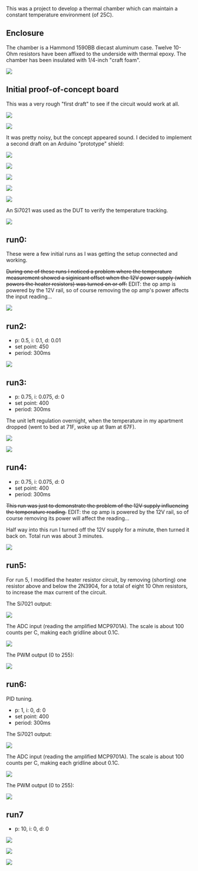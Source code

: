 This was a project to develop a thermal chamber which can maintain a constant temperature environment (of 25C).

## Enclosure

The chamber is a Hammond 1590BB diecast aluminum case.  Twelve 10-Ohm resistors have been affixed to the underside with thermal epoxy.  The chamber has been insulated with 1/4-inch "craft foam".

![](IMG_2325.jpg)

## Initial proof-of-concept board

This was a very rough "first draft" to see if the circuit would work at all.

![](IMG_2322.jpg)

![](IMG_2324.jpg)

It was pretty noisy, but the concept appeared sound.  I decided to implement a second draft on an Arduino "prototype" shield:

![](IMG_2328.jpg)

![](IMG_2326.jpg)

![](IMG_2327.jpg)

![](IMG_2329.jpg)

![](IMG_2331.jpg)

An Si7021 was used as the DUT to verify the temperature tracking.

![](IMG_2330.jpg)

## run0:

These were a few initial runs as I was getting the setup connected and working.

~~During one of these runs I noticed a problem where the temperature measurement showed a siginicant offset when the 12V power supply (which powers the heater resistors) was turned on or off:~~ EDIT: the op amp is powered by the 12V rail, so of course removing the op amp's power affects the input reading...

![](1516861366-run0/shot1.png)

## run2:

- p: 0.5, i: 0.1, d: 0.01
- set point: 450
- period: 300ms

![](1516863539-run2/shot1.png)


## run3:

- p: 0.75, i: 0.075, d: 0
- set point: 400
- period: 300ms

The unit left regulation overnight, when the temperature in my apartment dropped (went to bed at 71F, woke up at 9am at 67F).

![](1516867509-run3/shot1.png)

![](1516867509-run3/shot2.png)

## run4:

- p: 0.75, i: 0.075, d: 0
- set point: 400
- period: 300ms

~~This run was just to demonstrate the problem of the 12V supply influencing the temperature reading.~~  EDIT: the op amp is powered by the 12V rail, so of course removing its power will affect the reading...

Half way into this run I turned off the 12V supply for a minute, then turned it back on.  Total run was about 3 minutes.

![](1516893458-run4/shot1.png)

## run5:

For run 5, I modified the heater resistor circuit, by removing (shorting) one resistor above and below the 2N3904, for a total of eight 10 Ohm resistors, to increase the max current of the circuit.

The Si7021 output:

![](1516946844-run5/si7021.png)

The ADC input (reading the amplified MCP9701A).  The scale is about 100 counts per C, making each gridline about 0.1C.

![](1516946844-run5/adc.png)

The PWM output (0 to 255):

![](1516946844-run5/pwm.png)


## run6:

PID tuning.

- p: 1, i: 0, d: 0
- set point: 400
- period: 300ms

The Si7021 output:

![](1516952656-run6/si7021.png)

The ADC input (reading the amplified MCP9701A).  The scale is about 100 counts per C, making each gridline about 0.1C.

![](1516952656-run6/adc.png)

The PWM output (0 to 255):

![](1516952656-run6/pwm.png)

## run7

- p: 10, i: 0, d: 0

![](1516980792-run7/si7021.png)

![](1516980792-run7/adc.png)

![](1516980792-run7/output.png)
